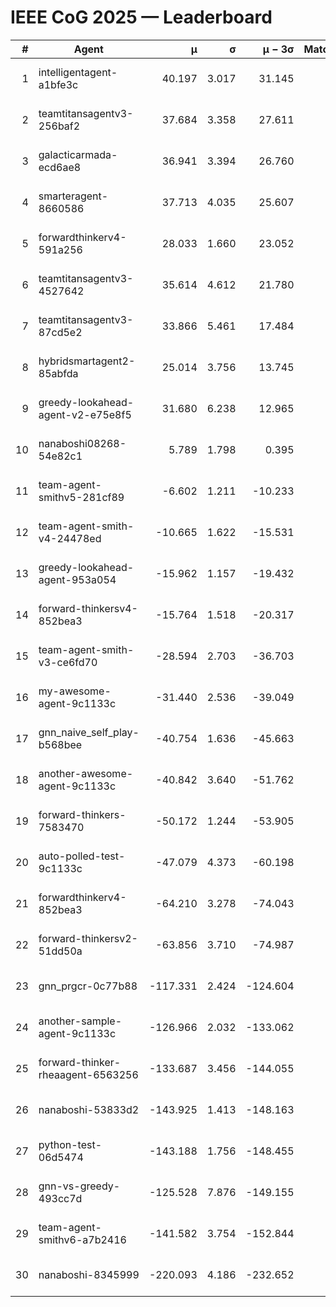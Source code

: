 # IEEE CoG 2025 — Leaderboard

| # | Agent | μ | σ | μ − 3σ | Matches | Updated |
|---:|---|---:|---:|---:|---:|---|
| 1 | intelligentagent-a1bfe3c | 40.197 | 3.017 | 31.145 | 166 | 2025-08-26 19:12 |
| 2 | teamtitansagentv3-256baf2 | 37.684 | 3.358 | 27.611 | 120 | 2025-08-26 19:12 |
| 3 | galacticarmada-ecd6ae8 | 36.941 | 3.394 | 26.760 | 120 | 2025-08-26 19:12 |
| 4 | smarteragent-8660586 | 37.713 | 4.035 | 25.607 | 125 | 2025-08-26 19:12 |
| 5 | forwardthinkerv4-591a256 | 28.033 | 1.660 | 23.052 | 142 | 2025-08-26 19:12 |
| 6 | teamtitansagentv3-4527642 | 35.614 | 4.612 | 21.780 | 160 | 2025-08-26 19:12 |
| 7 | teamtitansagentv3-87cd5e2 | 33.866 | 5.461 | 17.484 | 120 | 2025-08-26 19:12 |
| 8 | hybridsmartagent2-85abfda | 25.014 | 3.756 | 13.745 | 26 | 2025-08-26 19:12 |
| 9 | greedy-lookahead-agent-v2-e75e8f5 | 31.680 | 6.238 | 12.965 | 120 | 2025-08-26 19:12 |
| 10 | nanaboshi08268-54e82c1 | 5.789 | 1.798 | 0.395 | 160 | 2025-08-26 19:12 |
| 11 | team-agent-smithv5-281cf89 | -6.602 | 1.211 | -10.233 | 100 | 2025-08-26 19:12 |
| 12 | team-agent-smith-v4-24478ed | -10.665 | 1.622 | -15.531 | 20 | 2025-08-26 19:12 |
| 13 | greedy-lookahead-agent-953a054 | -15.962 | 1.157 | -19.432 | 120 | 2025-08-26 19:12 |
| 14 | forward-thinkersv4-852bea3 | -15.764 | 1.518 | -20.317 | 142 | 2025-08-26 19:12 |
| 15 | team-agent-smith-v3-ce6fd70 | -28.594 | 2.703 | -36.703 | 140 | 2025-08-26 19:12 |
| 16 | my-awesome-agent-9c1133c | -31.440 | 2.536 | -39.049 | 60 | 2025-08-26 19:12 |
| 17 | gnn_naive_self_play-b568bee | -40.754 | 1.636 | -45.663 | 80 | 2025-08-26 19:12 |
| 18 | another-awesome-agent-9c1133c | -40.842 | 3.640 | -51.762 | 120 | 2025-08-26 19:12 |
| 19 | forward-thinkers-7583470 | -50.172 | 1.244 | -53.905 | 140 | 2025-08-26 19:12 |
| 20 | auto-polled-test-9c1133c | -47.079 | 4.373 | -60.198 | 20 | 2025-08-26 19:12 |
| 21 | forwardthinkerv4-852bea3 | -64.210 | 3.278 | -74.043 | 165 | 2025-08-26 19:12 |
| 22 | forward-thinkersv2-51dd50a | -63.856 | 3.710 | -74.987 | 256 | 2025-08-26 19:12 |
| 23 | gnn_prgcr-0c77b88 | -117.331 | 2.424 | -124.604 | 120 | 2025-08-26 19:12 |
| 24 | another-sample-agent-9c1133c | -126.966 | 2.032 | -133.062 | 140 | 2025-08-26 19:12 |
| 25 | forward-thinker-rheaagent-6563256 | -133.687 | 3.456 | -144.055 | 176 | 2025-08-26 19:12 |
| 26 | nanaboshi-53833d2 | -143.925 | 1.413 | -148.163 | 100 | 2025-08-26 19:12 |
| 27 | python-test-06d5474 | -143.188 | 1.756 | -148.455 | 200 | 2025-08-26 19:12 |
| 28 | gnn-vs-greedy-493cc7d | -125.528 | 7.876 | -149.155 | 80 | 2025-08-26 19:12 |
| 29 | team-agent-smithv6-a7b2416 | -141.582 | 3.754 | -152.844 | 180 | 2025-08-26 19:12 |
| 30 | nanaboshi-8345999 | -220.093 | 4.186 | -232.652 | 200 | 2025-08-26 19:12 |
